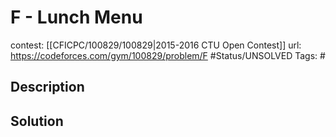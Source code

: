 # F - Lunch Menu

contest: [[CFICPC/100829/100829|2015-2016 CTU Open Contest]]
url: https://codeforces.com/gym/100829/problem/F
#Status/UNSOLVED
Tags: #

## Description

## Solution

